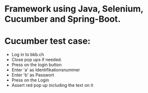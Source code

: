 # Framework using Java, Selenium, Cucumber and Spring-Boot.

# Cucumber test case:
* Log in to bkb.ch
* Close pop ups if needed.
* Press on the login button
* Enter 'a' as Identifikationsnummer
* Enter 'b' as Passwort
* Press on the Login
* Assert red pop up including the text on it

